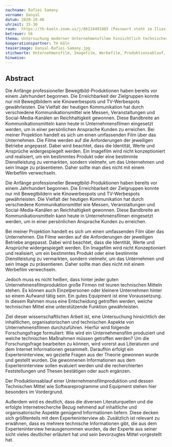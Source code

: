 ```yaml
---
nachname: Rafiei Samany
vorname: Danyal
datum: 2020-10-06
uhrzeit: 15-30
raum:  https://th-koeln.zoom.us/j/86224491085 (Passwort steht im Ilias) Präsentation
betreuer: hk
thema: Untersuchung moderner Unternehmensfilme hinsichtlich technischer Realisierungsmöglichkeiten
kooperationspartner: TH Köln
teaserimage: Danyal-Rafiei-Samany.jpg
stichworte: Unternehmensfilm, Imagefilm, Werbefilm, Produktionsablauf, Software, Equipment
hinweise:
---
```


## Abstract
Die Anfänge professioneller Bewegtbild-Produktionen haben bereits vor einem Jahrhundert begonnen. 
Die Erreichbarkeit der Zielgruppen konnte nur mit Bewegtbildern wie Kinowerbespots und TV-Werbespots gewährleisten. 
Die Vielfalt der heutigen Kommunikation hat durch verschiedene Kommunikationsmittel wie Messen, Veranstaltungen und Social-Media-Kanälen an Reichhaltigkeit gewonnen.
Diese Bandbreite an Kommunikationsmitteln kann heute in Unternehmensﬁlmen eingesetzt werden, um in einer persönlichen Ansprache Kunden zu erreichen. 
Bei meiner Projektion handelt es sich um einen umfassenden Film über das Unternehmen.
Die Filme werden auf die Anforderungen der jeweiligen Betriebe angepasst. 
Dabei wird beachtet, dass die Identität, Werte und Ansprüche widergespiegelt werden.
Ein Imagefilm wird nicht konzeptioniert und realisiert, um ein bestimmtes Produkt oder eine bestimmte Dienstleistung zu vermarkten, 
sondern vielmehr, um das Unternehmen und sein Image zu präsentieren. Daher sollte man dies nicht mit einem Werbefilm verwechseln.

Die Anfänge professioneller Bewegtbild-Produktionen haben bereits vor einem Jahrhundert begonnen. Die Erreichbarkeit der Zielgruppen konnte nur mit Bewegtbildern wie Kinowerbespots und TV-Werbespots gewährleisten. Die Vielfalt der heutigen Kommunikation hat durch verschiedene Kommunikationsmittel wie Messen, Veranstaltungen und Social-Media-Kanälen an Reichhaltigkeit gewonnen.
Diese Bandbreite an Kommunikationsmitteln kann heute in Unternehmensﬁlmen eingesetzt werden, um in einer persönlichen Ansprache Kunden zu erreichen. 

Bei meiner Projektion handelt es sich um einen umfassenden Film über das Unternehmen.
Die Filme werden auf die Anforderungen der jeweiligen Betriebe angepasst. Dabei wird beachtet, dass die Identität, Werte und Ansprüche widergespiegelt werden.
Ein Imagefilm wird nicht Konzeptioniert und realisiert, um ein bestimmtes Produkt oder eine bestimmte Dienstleistung zu vermarkten, sondern vielmehr, um das Unternehmen und sein Image zu präsentieren. Daher sollte man dies nicht mit einem Werbefilm verwechseln.

Jedoch muss es nicht heißen, dass hinter jeder guten Unternehmensfilmproduktion große Firmen mit teuren technischen Mitteln stehen. Es können auch Einzelpersonen oder kleinere Unternehmen hinter so einem Aufwand tätig sein. Ein gutes Equipment ist eine Voraussetzung. In diesem Rahmen muss eine Entscheidung getroffen werden, welche technischen Mittel eine unterstützende Funktion gewährleisten.

Ziel dieser wissenschaftlichen Arbeit ist, eine Untersuchung hinsichtlich der inhaltlichen, organisatorischen und technischen Aspekte von Unternehmensfilmen durchzuführen.
Hierfür wird folgende Forschungsfrage formuliert: Wie wird ein Unternehmensfilm produziert und welche technischen Maßnahmen müssen getroffen werden?
Um die Forschungsfrage bearbeiten zu können, wird vorerst aus Literaturen und dem Internet Informationen gesammelt. Daraufhin erfolgt ein Experteninterview, wo gezielte Fragen aus der Theorie gewonnen wurde und gestellt wurden. Die gewonnenen Informationen aus dem Experteninterview sollen evaluiert werden und die recherchierten Feststellungen und Thesen bestätigen oder auch ergänzen.  

Der Produktionsablauf einer Unternehmensfilmproduktion und dessen Technischen Mittel wie Softwareprogramme und Equipment stehen hier besonders im Vordergrund.  

Außerdem wird es deutlich, dass die diversen Literaturquellen und die erfolgte Internetrecherche Bezug nehmend auf inhaltliche und organisatorische Aspekte genügend Informationen liefern. Diese decken sich größtenteils mit dem Experteninterview ab. Zusätzlich ist relevant zu erwähnen, dass es mehrere technische Informationen gibt, die aus dem Experteninterview herausgenommen wurden, da der Experte aus seiner sicht vieles deutlicher erläutert hat und sein bevorzugtes Mittel vorgestellt hat.

